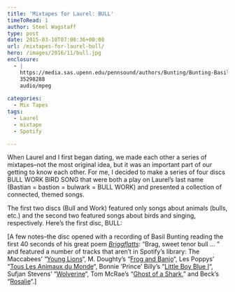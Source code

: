 ```yaml
---
title: 'Mixtapes for Laurel: BULL'
timeToRead: 1 
author: Steel Wagstaff
type: post
date: 2015-03-10T07:00:36+00:00
url: /mixtapes-for-laurel-bull/
hero: /images/2016/11/bull.jpg
enclosure:
  - |
    https://media.sas.upenn.edu/pennsound/authors/Bunting/Bunting-Basil_Complete-Reading_SUNY-Buffalo_07-29-66.mp3
    35298288
    audio/mpeg
    
categories:
  - Mix Tapes
tags:
  - Laurel
  - mixtape
  - Spotify

---
```

When Laurel and I first began dating, we made each other a series of mixtapes&#8211;not the most original idea, but it was an important part of our getting to know each other. For me, I decided to make a series of four discs BULL WORK BIRD SONG that were both a play on Laurel&#8217;s last name (Bastian = bastion = bulwark = BULL WORK) and presented a collection of connected, themed songs.

The first two discs (Bull and Work) featured only songs about animals (bulls, etc.) and the second two featured songs about birds and singing, respectively. Here&#8217;s the first disc, BULL:



[A few notes&#8211;the disc opened with a recording of Basil Bunting reading the first 40 seconds of his great poem _<a href="https://media.sas.upenn.edu/pennsound/authors/Bunting/Bunting-Basil_Complete-Reading_SUNY-Buffalo_07-29-66.mp3" target="_blank">Briggflatts</a>_: &#8220;Brag, sweet tenor bull &#8230; &#8221; and featured a number of tracks that aren&#8217;t in Spotify&#8217;s library: The Maccabees&#8217; &#8220;<a href="https://www.youtube.com/watch?v=8g0REgZYc_w" target="_blank">Young Lions</a>&#8220;, M. Doughty&#8217;s &#8220;<a href="https://www.youtube.com/watch?v=KQ7z8gbb2i8" target="_blank">Frog and Banjo</a>&#8220;, Les Poppys&#8217; &#8220;<a href="https://www.youtube.com/watch?v=XkGpo9RB0L4" target="_blank">Tous Les Animaux du Monde</a>&#8220;, Bonnie &#8216;Prince&#8217; Billy&#8217;s &#8220;<a href="https://www.youtube.com/watch?v=3K9_1R-bhF0" target="_blank">Little Boy Blue I</a>&#8220;, Sufjan Stevens&#8217; &#8220;<a href="https://www.youtube.com/watch?v=WlOXX-SQjtM" target="_blank">Wolverine</a>&#8220;, Tom McRae&#8217;s &#8220;<a href="https://www.youtube.com/watch?v=fYAZPynemNw" target="_blank">Ghost of a Shark</a>,&#8221; and Beck&#8217;s &#8220;<a href="https://www.youtube.com/watch?v=375eARe1vNQ" target="_blank">Rosalie</a>&#8220;.]
